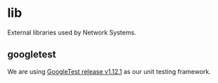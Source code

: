 # lib

External libraries used by Network Systems.

## googletest

We are using [GoogleTest release v1.12.1](https://github.com/google/googletest/releases/tag/release-1.12.1) as our
unit testing framework.
